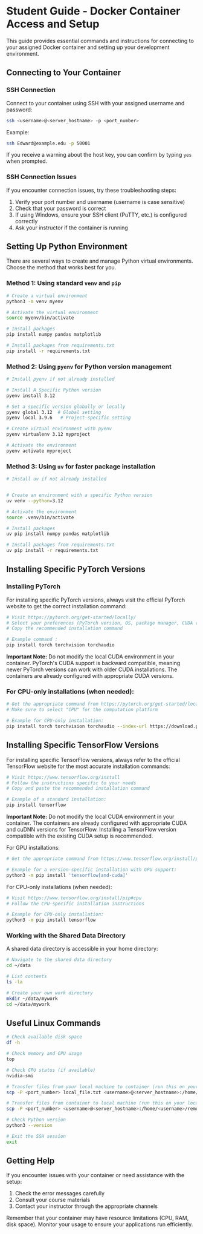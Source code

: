 # Student Guide - Docker Container Access and Setup

This guide provides essential commands and instructions for connecting to your assigned Docker container and setting up your development environment.

## Connecting to Your Container

### SSH Connection

Connect to your container using SSH with your assigned username and password:

```bash
ssh <username>@<server_hostname> -p <port_number>
```

Example:

```bash
ssh Edward@example.edu -p 50001
```

If you receive a warning about the host key, you can confirm by typing `yes` when prompted.

### SSH Connection Issues

If you encounter connection issues, try these troubleshooting steps:

1. Verify your port number and username (username is case sensitive)
2. Check that your password is correct
3. If using Windows, ensure your SSH client (PuTTY, etc.) is configured correctly
4. Ask your instructor if the container is running

## Setting Up Python Environment

There are several ways to create and manage Python virtual environments. Choose the method that works best for you.

### Method 1: Using standard `venv` and `pip`

```bash
# Create a virtual environment
python3 -m venv myenv

# Activate the virtual environment
source myenv/bin/activate

# Install packages
pip install numpy pandas matplotlib

# Install packages from requirements.txt
pip install -r requirements.txt
```

### Method 2: Using `pyenv` for Python version management

```bash
# Install pyenv if not already installed

# Install A Specific Python version
pyenv install 3.12

# Set a specific version globally or locally
pyenv global 3.12  # Global setting
pyenv local 3.9.6   # Project-specific setting

# Create virtual environment with pyenv
pyenv virtualenv 3.12 myproject

# Activate the environment
pyenv activate myproject
```

### Method 3: Using `uv` for faster package installation

```bash
# Install uv if not already installed


# Create an environment with a specific Python version
uv venv --python=3.12

# Activate the environment
source .venv/bin/activate

# Install packages
uv pip install numpy pandas matplotlib

# Install packages from requirements.txt
uv pip install -r requirements.txt
```

## Installing Specific PyTorch Versions

### Installing PyTorch

For installing specific PyTorch versions, always visit the official PyTorch website to get the correct installation command:

```bash
# Visit https://pytorch.org/get-started/locally/
# Select your preferences (PyTorch version, OS, package manager, CUDA version)
# Copy the recommended installation command

# Example command :
pip install torch torchvision torchaudio
```

**Important Note:** Do not modify the local CUDA environment in your container. PyTorch's CUDA support is backward compatible, meaning newer PyTorch versions can work with older CUDA installations. The containers are already configured with appropriate CUDA versions.

### For CPU-only installations (when needed):

```bash
# Get the appropriate command from https://pytorch.org/get-started/locally/
# Make sure to select "CPU" for the computation platform

# Example for CPU-only installation:
pip install torch torchvision torchaudio --index-url https://download.pytorch.org/whl/cpu
```

## Installing Specific TensorFlow Versions

For installing specific TensorFlow versions, always refer to the official TensorFlow website for the most accurate installation commands:

```bash
# Visit https://www.tensorflow.org/install
# Follow the instructions specific to your needs
# Copy and paste the recommended installation command

# Example of a standard installation:
pip install tensorflow
```

**Important Note:** Do not modify the local CUDA environment in your container. The containers are already configured with appropriate CUDA and cuDNN versions for TensorFlow. Installing a TensorFlow version compatible with the existing CUDA setup is recommended.

For GPU installations:

```bash
# Get the appropriate command from https://www.tensorflow.org/install/pip

# Example for a version-specific installation with GPU support:
python3 -m pip install 'tensorflow[and-cuda]'
```

For CPU-only installations (when needed):

```bash
# Visit https://www.tensorflow.org/install/pip#cpu
# Follow the CPU-specific installation instructions

# Example for CPU-only installation:
python3 -m pip install tensorflow
```

### Working with the Shared Data Directory

A shared data directory is accessible in your home directory:

```bash
# Navigate to the shared data directory
cd ~/data

# List contents
ls -la

# Create your own work directory
mkdir ~/data/mywork
cd ~/data/mywork
```

## Useful Linux Commands

```bash
# Check available disk space
df -h

# Check memory and CPU usage
top

# Check GPU status (if available)
nvidia-smi

# Transfer files from your local machine to container (run this on your local machine)
scp -P <port_number> local_file.txt <username>@<server_hostname>:/home/<username>/

# Transfer files from container to local machine (run this on your local machine)
scp -P <port_number> <username>@<server_hostname>:/home/<username>/remote_file.txt ./

# Check Python version
python3 --version

# Exit the SSH session
exit
```

## Getting Help

If you encounter issues with your container or need assistance with the setup:

1. Check the error messages carefully
2. Consult your course materials
3. Contact your instructor through the appropriate channels

Remember that your container may have resource limitations (CPU, RAM, disk space). Monitor your usage to ensure your applications run efficiently.
